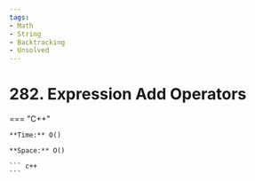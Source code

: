 ```yaml
---
tags:
- Math
- String
- Backtracking
- Unsolved
---
```



# 282. Expression Add Operators

=== "C++"

    **Time:** O()

    **Space:** O()

    ``` c++
    ```